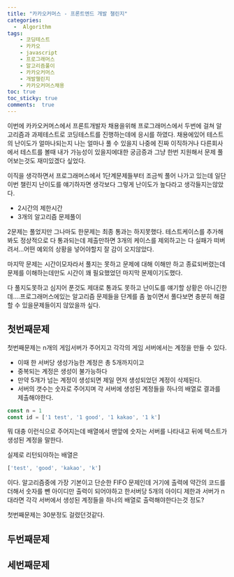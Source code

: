 ```yaml
---
title: "카카오커머스 - 프론트엔드 개발 챌린지"
categories: 
  -  Algorithm
tags: 
    - 코딩테스트
    - 카카오
    - javascript
    - 프로그래머스
    - 알고리즘풀이
    - 카카오커머스
    - 개발챌린지
    - 카카오커머스채용
toc: true
toc_sticky: true
comments:  true
---
```


이번에 카카오커머스에서 프론트개발자 채용을위해 프로그래머스에서 두번에 걸쳐 알고리즘과 과제테스트로 코딩테스트를 진행하는데에 응시를 하였다. 채용에있어 테스트의 난이도가 얼마나되는지 나는 얼마나 풀 수 있을지 나중에 진짜 이직하거나 다른회사에서 테스트를 볼때 내가 가능성이 있을지에대한 궁금증과 그냥 한번 지원해서 문제 풀어보는것도 재미있겠다 싶었다.  
  
이직을 생각하면서 프로그래머스에서 1단계문제들부터 조금씩 풀어 나가고 있는데 일단 이번 챌린지 난이도를 얘기하자면 생각보다 그렇게 난이도가 높다라고 생각들지는않았다. 

- 2시간의 제한시간
- 3개의 알고리즘 문제풀이

2문제는 풀었지만 그나마도 한문제는 최종 통과는 하지못했다. 테스트케이스를 추가해봐도 정상적으로 다 통과되는데 제출만하면 3개의 케이스를 제외하고는 다 실패가 떠버려서...어떤 예외의 상황을 넣어야할지 잘 감이 오지않았다.
  
마지막 문제는 시간이모자라서 풀지는 못하고 문제에 대해 이해만 하고 종료되버렸는데 문제를 이해하는데만도 시간이 꽤 필요했었던 마지막 문제이기도했다.
 
다 풀지도못하고 심지어 푼것도 제대로 통과도 못하고 난이도를 얘기할 상황은 아니긴한데....프로그래머스에있는 알고리즘 문제들을 단계를 좀 높이면서 풀다보면 충분히 해결할 수 있을문제들이지 않았을까 싶다.

## 첫번째문제
첫번째문제는 n개의 게임서버가 주어지고 각각의 게임 서버에서는 계정을 만들 수 있다. 
- 이때 한 서버당 생성가능한 계정은 총 5개까지이고
- 중복되는 계정은 생성이 불가능하다
- 만약 5개가 넘는 계정이 생성되면 제일 먼저 생성되었던 계정이 삭제된다.
- 서버의 갯수는 숫자로 주어지며 각 서버에 생성된 계정들을 하나의 배열로 결과를 제출해야한다.

```javascript
const n = 1
const id = ['1 test', '1 good', '1 kakao', '1 k']
```
뭐 대충 이런식으로 주어지는데 배열에서 맨앞에 숫자는 서버를 나타내고 뒤에 텍스트가 생성된 계정을 말한다.

실제로 리턴되야하는 배열은
```javascript
['test', 'good', 'kakao', 'k']
```

이다. 알고리즘중에 가장 기본이고 단순한 FIFO 문제인데 거기에 출력에 약간의 코드를 더해서 숫자를 뺀 아이디만 출력이 되어야하고 한서버당 5개의 아이디 제한과 서버가 n대라면 각각 서버에서 생성된 계정들을 하나의 배열로 출력해야한다는것 정도?

첫번째문제는 30분정도 걸렸던것같다.


## 두번째문제


## 세번째문제